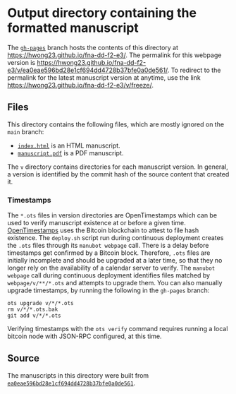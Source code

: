 # Output directory containing the formatted manuscript

The [`gh-pages`](https://github.com/hwong23/fna-dd-f2-e3/tree/gh-pages) branch hosts the contents of this directory at <https://hwong23.github.io/fna-dd-f2-e3/>.
The permalink for this webpage version is <https://hwong23.github.io/fna-dd-f2-e3/v/ea0eae596bd28e1cf694dd4728b37bfe0a0de561/>.
To redirect to the permalink for the latest manuscript version at anytime, use the link <https://hwong23.github.io/fna-dd-f2-e3/v/freeze/>.

## Files

This directory contains the following files, which are mostly ignored on the `main` branch:

+ [`index.html`](index.html) is an HTML manuscript.
+ [`manuscript.pdf`](manuscript.pdf) is a PDF manuscript.

The `v` directory contains directories for each manuscript version.
In general, a version is identified by the commit hash of the source content that created it.

### Timestamps

The `*.ots` files in version directories are OpenTimestamps which can be used to verify manuscript existence at or before a given time.
[OpenTimestamps](https://opentimestamps.org/) uses the Bitcoin blockchain to attest to file hash existence.
The `deploy.sh` script run during continuous deployment creates the `.ots` files through its `manubot webpage` call.
There is a delay before timestamps get confirmed by a Bitcoin block.
Therefore, `.ots` files are initially incomplete and should be upgraded at a later time, so that they no longer rely on the availability of a calendar server to verify.
The `manubot webpage` call during continuous deployment identifies files matched by `webpage/v/**/*.ots` and attempts to upgrade them.
You can also manually upgrade timestamps, by running the following in the `gh-pages` branch:

```shell
ots upgrade v/*/*.ots
rm v/*/*.ots.bak
git add v/*/*.ots
```

Verifying timestamps with the `ots verify` command requires running a local bitcoin node with JSON-RPC configured, at this time.

## Source

The manuscripts in this directory were built from
[`ea0eae596bd28e1cf694dd4728b37bfe0a0de561`](https://github.com/hwong23/fna-dd-f2-e3/commit/ea0eae596bd28e1cf694dd4728b37bfe0a0de561).
